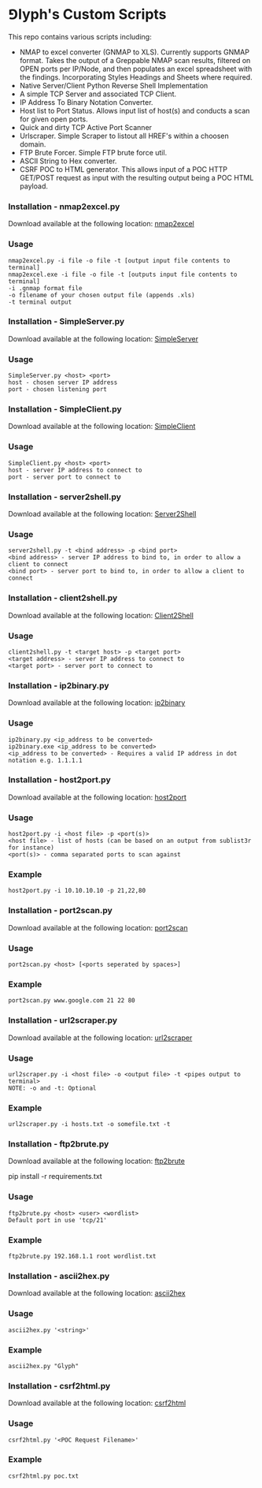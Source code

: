# ⅁lyph's Custom Scripts

This repo contains various scripts including:

- NMAP to excel converter (GNMAP to XLS).  Currently supports GNMAP format. Takes the output of a Greppable NMAP scan results, filtered on                OPEN ports per IP/Node, and then populates an excel spreadsheet with the findings.  Incorporating Styles Headings and Sheets where required.
- Native Server/Client Python Reverse Shell Implementation
- A simple TCP Server and associated TCP Client.
- IP Address To Binary Notation Converter.
- Host list to Port Status.  Allows input list of host(s) and conducts a scan for given open ports.
- Quick and dirty TCP Active Port Scanner
- Urlscraper. Simple Scraper to listout all HREF's within a choosen domain.
- FTP Brute Forcer. Simple FTP brute force util.
- ASCII String to Hex converter.
- CSRF POC to HTML generator.  This allows input of a POC HTTP GET/POST request as input with the resulting output being a POC HTML payload.

### Installation - nmap2excel.py

Download available at the following location: [nmap2excel](https://github.com/9lyph/Custom-Scripts/blob/master/nmap2excel/nmap2excel.py)

### Usage

    nmap2excel.py -i file -o file -t [output input file contents to terminal]
    nmap2excel.exe -i file -o file -t [outputs input file contents to terminal]
    -i .gnmap format file
    -o filename of your chosen output file (appends .xls)
    -t terminal output

### Installation - SimpleServer.py

Download available at the following location: [SimpleServer](https://github.com/9lyph/Custom-Scripts/blob/master/Simple%20Python%20Sever-Client/SimpleServer.py)

### Usage

    SimpleServer.py <host> <port>
    host - chosen server IP address
    port - chosen listening port

### Installation - SimpleClient.py 

Download available at the following location: [SimpleClient](https://github.com/9lyph/Custom-Scripts/blob/master/Simple%20Python%20Sever-Client/SimpleClient.py)
    
### Usage

    SimpleClient.py <host> <port>
    host - server IP address to connect to
    port - server port to connect to
   
### Installation - server2shell.py

Download available at the following location: [Server2Shell](https://github.com/9lyph/Custom-Scripts/blob/master/server2shell/server2shell.py)

### Usage

    server2shell.py -t <bind address> -p <bind port>
    <bind address> - server IP address to bind to, in order to allow a client to connect
    <bind port> - server port to bind to, in order to allow a client to connect

### Installation - client2shell.py

Download available at the following location: [Client2Shell](https://github.com/9lyph/Custom-Scripts/blob/master/server2shell/client2shell.py)

### Usage

    client2shell.py -t <target host> -p <target port>
    <target address> - server IP address to connect to
    <target port> - server port to connect to
    
### Installation - ip2binary.py

Download available at the following location: [ip2binary](https://github.com/9lyph/Custom-Scripts/blob/master/ip2binary/ip2binary.py)

### Usage

    ip2binary.py <ip_address to be converted>
    ip2binary.exe <ip_address to be converted>
    <ip_address to be converted> - Requires a valid IP address in dot notation e.g. 1.1.1.1

### Installation - host2port.py

Download available at the following location: [host2port](https://github.com/9lyph/Custom-Scripts/blob/master/host2port/host2port.py)

### Usage

    host2port.py -i <host file> -p <port(s)>
    <host file> - list of hosts (can be based on an output from sublist3r for instance)
    <port(s)> - comma separated ports to scan against

### Example

    host2port.py -i 10.10.10.10 -p 21,22,80
    
### Installation - port2scan.py

Download available at the following location: [port2scan](https://github.com/9lyph/Custom-Scripts/blob/master/port2scan/port2scan.py)

### Usage

    port2scan.py <host> [<ports seperated by spaces>]

### Example

    port2scan.py www.google.com 21 22 80

### Installation - url2scraper.py

Download available at the following location: [url2scraper](https://github.com/9lyph/Custom-Scripts/blob/master/url2scraper/url2scraper.py)

### Usage

    url2scraper.py -i <host file> -o <output file> -t <pipes output to terminal>
    NOTE: -o and -t: Optional

### Example

    url2scraper.py -i hosts.txt -o somefile.txt -t

### Installation - ftp2brute.py

Download available at the following location: [ftp2brute](https://github.com/9lyph/Custom-Scripts/blob/master/ftp2brute/ftp2brute.py)

pip install -r requirements.txt

### Usage

    ftp2brute.py <host> <user> <wordlist>
    Default port in use 'tcp/21'

### Example
    
    ftp2brute.py 192.168.1.1 root wordlist.txt

### Installation - ascii2hex.py

Download available at the following location: [ascii2hex](https://github.com/9lyph/Custom-Scripts/blob/master/ascii2hex/ascii2hex.py)

### Usage

    ascii2hex.py '<string>'

### Example
    
    ascii2hex.py "Glyph"
    
### Installation - csrf2html.py

Download available at the following location: [csrf2html](https://github.com/9lyph/Custom-Scripts/blob/master/csrf2html/csrf2html.py)

### Usage

    csrf2html.py '<POC Request Filename>'

### Example
    
    csrf2html.py poc.txt
